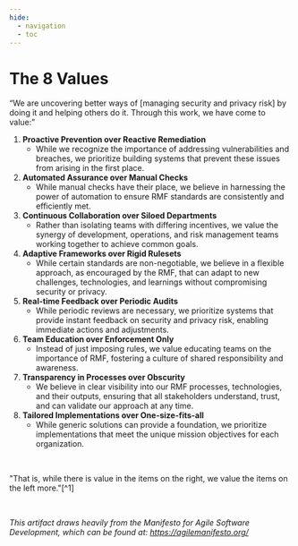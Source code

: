```yaml
---
hide:
  - navigation
  - toc
---
```


# The 8 Values

“We are uncovering better ways of [managing security and privacy risk] by doing it and helping others do it. Through this work, we have come to value:”

1. **Proactive Prevention over Reactive Remediation**
    - While we recognize the importance of addressing vulnerabilities and breaches, we prioritize building systems that prevent these issues from arising in the first place.
3. **Automated Assurance over Manual Checks**
    - While manual checks have their place, we believe in harnessing the power of automation to ensure RMF standards are consistently and efficiently met.
4. **Continuous Collaboration over Siloed Departments**
    - Rather than isolating teams with differing incentives, we value the synergy of development, operations, and risk management teams working together to achieve common goals.
5. **Adaptive Frameworks over Rigid Rulesets**
    - While certain standards are non-negotiable, we believe in a flexible approach, as encouraged by the RMF, that can adapt to new challenges, technologies, and learnings without compromising security or privacy.
6. **Real-time Feedback over Periodic Audits**
    - While periodic reviews are necessary, we prioritize systems that provide instant feedback on security and privacy risk, enabling immediate actions and adjustments.
7. **Team Education over Enforcement Only**
    - Instead of just imposing rules, we value educating teams on the importance of RMF, fostering a culture of shared responsibility and awareness.
8. **Transparency in Processes over Obscurity**
    - We believe in clear visibility into our RMF processes, technologies, and their outputs, ensuring that all stakeholders understand, trust, and can validate our approach at any time.
9. **Tailored Implementations over One-size-fits-all**
    - While generic solutions can provide a foundation, we prioritize implementations that meet the unique mission objectives for each organization.

<br/>

"That is, while there is value in the items on the right, we value the items on the left more."[^1]

<br/>

*This artifact draws heavily from the Manifesto for Agile Software Development, which can be found at: https://agilemanifesto.org/*
